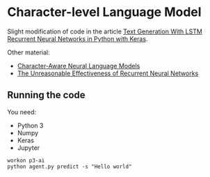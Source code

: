 # Character-level Language Model

Slight modification of code in the article [Text Generation With LSTM Recurrent Neural Networks in Python with Keras](https://machinelearningmastery.com/text-generation-lstm-recurrent-neural-networks-python-keras/).

Other material:

- [Character-Aware Neural Language Models](https://arxiv.org/abs/1508.06615)
- [The Unreasonable Effectiveness of Recurrent Neural Networks](http://karpathy.github.io/2015/05/21/rnn-effectiveness/)

## Running the code

You need:

- Python 3
- Numpy
- Keras
- Jupyter


```
workon p3-ai
python agent.py predict -s "Hello world"
```
